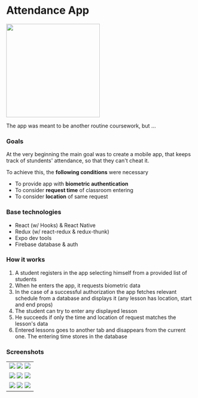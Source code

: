 # Attendance App
<img src="https://github.com/KirillRodichev/ReadmeResources/blob/master/Attendance/live-screen/gif.gif" width="250" />

The app was meant to be another routine coursework, but ...

### Goals
At the very beginning the main goal was to create a mobile app, that keeps track of stundents' attendance, so that they can't cheat it.

To achieve this, the **following conditions** were necessary

- To provide app with **biometric authentication**
- To consider **request time** of classroom entering
- To consider **location** of same request

### Base technologies

- React (w/ Hooks) & React Native 
- Redux (w/ react-redux & redux-thunk)
- Expo dev tools
- Firebase database & auth

### How it works

1. A student registers in the app selecting himself from a provided list of students
2. When he enters the app, it requests biometric data
3. In the case of a successful authorization the app fetches relevant schedule from a database and displays it (any lesson has location, start and end props)
4. The student can try to enter any displayed lesson
5. He succeeds if only the time and location of request matches the lesson's data
6. Entered lessons goes to another tab and disappears from the current one. The entering time stores in the database

### Screenshots

|    |
|    :---:      |
| ![](https://github.com/KirillRodichev/ReadmeResources/blob/master/Attendance/images/3.jpg)    ![](https://github.com/KirillRodichev/ReadmeResources/blob/master/Attendance/images/5.jpg)   ![](https://github.com/KirillRodichev/ReadmeResources/blob/master/Attendance/images/6.jpg) |
| ![](https://github.com/KirillRodichev/ReadmeResources/blob/master/Attendance/images/7.jpg)    ![](https://github.com/KirillRodichev/ReadmeResources/blob/master/Attendance/images/8.jpg)   ![](https://github.com/KirillRodichev/ReadmeResources/blob/master/Attendance/images/9.jpg) |
| ![](https://github.com/KirillRodichev/ReadmeResources/blob/master/Attendance/images/10.jpg)   ![](https://github.com/KirillRodichev/ReadmeResources/blob/master/Attendance/images/1.jpg)   ![](https://github.com/KirillRodichev/ReadmeResources/blob/master/Attendance/images/2.jpg) |

 

